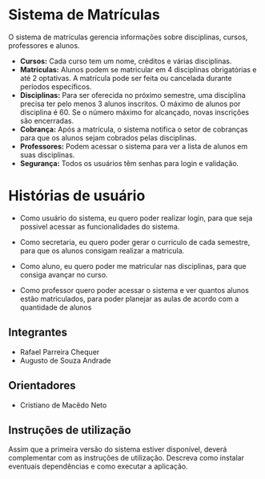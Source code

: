 # Sistema de Matrículas
O sistema de matrículas gerencia informações sobre disciplinas, cursos, professores e alunos.

- **Cursos:** Cada curso tem um nome, créditos e várias disciplinas.
- **Matrículas:** Alunos podem se matricular em 4 disciplinas obrigatórias e até 2 optativas. A matrícula pode ser feita ou cancelada durante períodos específicos.
- **Disciplinas:** Para ser oferecida no próximo semestre, uma disciplina precisa ter pelo menos 3 alunos inscritos. O máximo de alunos por disciplina é 60. Se o número máximo for alcançado, novas inscrições são encerradas.
- **Cobrança:** Após a matrícula, o sistema notifica o setor de cobranças para que os alunos sejam cobrados pelas disciplinas.
- **Professores:** Podem acessar o sistema para ver a lista de alunos em suas disciplinas.
- **Segurança:** Todos os usuários têm senhas para login e validação.

# Histórias de usuário
* Como usuário do sistema, eu quero poder realizar login, para que seja possivel acessar as funcionalidades do sistema.

* Como secretaria, eu quero poder gerar o curriculo de cada semestre, para que os alunos consigam realizar a matricula.

* Como aluno, eu quero poder me matricular nas disciplinas, para que consiga avançar no curso.

* Como professor quero poder acessar o sistema e ver quantos alunos estão matriculados, para poder planejar as aulas de acordo com a quantidade de alunos


## Integrantes
* Rafael Parreira Chequer
* Augusto de Souza Andrade

## Orientadores
* Cristiano de Macêdo Neto

## Instruções de utilização
Assim que a primeira versão do sistema estiver disponível, deverá complementar com as instruções de utilização. Descreva como instalar eventuais dependências e como executar a aplicação.
